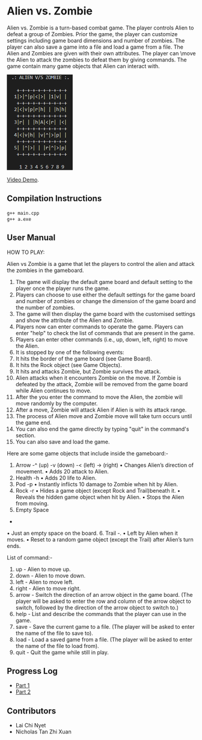 # Alien vs. Zombie

Alien vs. Zombie is a turn-based combat game. The player controls Alien to defeat a group of Zombies. Prior the game, the player can customize settings including game board dimensions and number of zombies. The player can also save a game into a file and load a game from a file. The Alien and Zombies are given with their own attributes. The player can \move the Alien to attack the zombies to defeat them by giving commands. The game contain many game objects that Alien can interact with. 

![./Alien vs Zombie.png](https://github.com/NICHOLAS-1217/Starter-Kit-master/blob/master/Alien%20vs%20Zombie.png?raw=true)

[Video Demo](https://www.youtube.com/watch?v=-SVhHg94o3w).

## Compilation Instructions

```
g++ main.cpp 
g++ a.exe 
```

## User Manual

HOW TO PLAY:

Alien vs Zombie is a game that let the players to control the alien and attack the zombies in the gameboard.

1. The game will display the default game board and default setting to the player once the player runs the game.
2. Players can choose to use either the default settings for the game board and number of zombies or change the dimension of the game board and the number of zombies.
3. The game will then display the game board with the customised settings and show the attribute of the Alien and Zombie.
4. Players now can enter commands to operate the game. Players can enter "help" to check the list of commands that are present in the game. 
5. Players can enter other commands (i.e., up, down, left, right) to move the Alien.
6. It is stopped by one of the following events:
  1. It hits the border of the game board (see Game Board).
  2. It hits the Rock object (see Game Objects).
  3. It hits and attacks Zombie, but Zombie survives the attack.
7. Alien attacks when it encounters Zombie on the move. If Zombie is defeated by the attack, Zombie will be 
removed from the game board while Alien continues to move.
8. After the you enter the command to move the Alien, the zombie will move randomly by the computer.
9. After a move, Zombie will attack Alien if Alien is with its attack range.
10. The process of Alien move and Zombie move will take turn occurs until the game end.
12. You can also end the game directly by typing "quit" in the command's section. 
13. You can also save and load the game. 

Here are some game objects that include inside the gameboard:-
1. Arrow 
-^ (up)
-v (down)
-< (left)
-> (right)
• Changes Alien’s direction of movement.
• Adds 20 attack to Alien.
2. Health 
-h 
• Adds 20 life to Alien.
3. Pod 
-p 
• Instantly inflicts 10 damage to Zombie when hit by Alien.
4. Rock 
-r 
• Hides a game object (except Rock and Trail)beneath it.
• Reveals the hidden game object when hit by Alien.
• Stops the Alien from moving.
5. Empty Space 
-
• Just an empty space on the board.
6. Trail 
-. 
• Left by Alien when it moves.
• Reset to a random game object (except the Trail) after Alien’s turn ends.

List of command:-
1. up - Alien to move up.
2. down - Alien to move down.
3. left - Alien to move left.
4. right - Alien to move right.
5. arrow - Switch the direction of an arrow object in the game board. (The player will be asked to enter the row and column of the arrow object
to switch, followed by the direction of the arrow object to switch to.) 
6. help - List and describe the commands that the player can use in the game.
7. save - Save the current game to a file. (The player will be asked to enter the name of the file to save to).
8. load - Load a saved game from a file. (The player will be asked to enter the name of the file to load from).
9. quit - Quit the game while still in play.

## Progress Log

- [Part 1](PART1.md)
- [Part 2](PART2.md)

## Contributors 

- Lai Chi Nyet
- Nicholas Tan Zhi Xuan 



